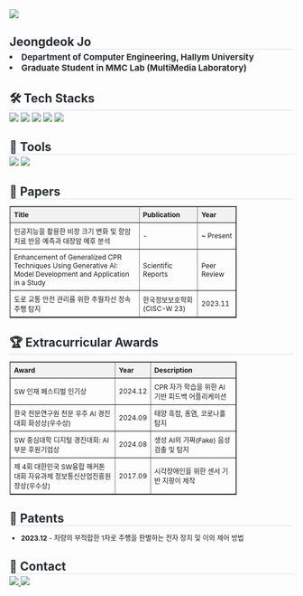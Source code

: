 <div>
    <img src="https://capsule-render.vercel.app/api?type=waving&color=0:6b79e1,100:38d1e5&height=180&text=Jeongdeok's%20github&animation=twinkling&fontColor=ffffff&fontSize=70" />
</div>
<div> 
    <h2 style="border-bottom: 1px solid #d8dee4; color: #282d33; margin-bottom: 4px;"> Jeongdeok Jo </h2>  
    <div style="font-weight: 700; font-size: 15px; text-align: left; color: #282d33;"> 
        <li>Department of Computer Engineering, Hallym University</li>
        <li>Graduate Student in MMC Lab (MultiMedia Laboratory)</li>
    </div> 
</div>
<div>
    <h2 style="border-bottom: 1px solid #d8dee4; color: #282d33; margin-bottom: 4px;"> 🛠️ Tech Stacks </h2>
    <div style="margin: 0 auto; text-align: left;"> 
        <img src="https://img.shields.io/badge/Python-3776AB?style=flat-square&logo=Python&logoColor=white">
        <img src="https://img.shields.io/badge/PyTorch-EE4C2C?style=flat-square&logo=PyTorch&logoColor=white">
        <img src="https://img.shields.io/badge/Linux-FCC624?style=flat-square&logo=Linux&logoColor=white">
        <img src="https://img.shields.io/badge/LangChain-0055A4?style=flat-square&logo=LangChain&logoColor=white">
        <img src="https://img.shields.io/badge/Numpy-013243?style=flat-square&logo=Numpy&logoColor=white">
    </div>
</div>
<div>
    <h2 style="border-bottom: 1px solid #d8dee4; color: #282d33; margin-bottom: 4px;"> 🔧 Tools </h2>
    <div style="margin: 0 auto; text-align: left;"> 
        <img src="https://img.shields.io/badge/VSCode-007ACC?style=flat-square&logo=VisualStudioCode&logoColor=white">
        <img src="https://img.shields.io/badge/GitHub-181717?style=flat-square&logo=GitHub&logoColor=white">
    </div>
</div>
<div>
    <h2 style="border-bottom: 1px solid #d8dee4; color: #282d33; margin-bottom: 4px;"> 📄 Papers </h2>
    <table border="1" style="border-collapse: collapse; width: 80%; text-align: left; font-size: 12px;">
        <tr>
            <th style="padding: 6px; background-color: #f2f2f2;">Title</th>
            <th style="padding: 6px; background-color: #f2f2f2;">Publication</th>
            <th style="padding: 6px; background-color: #f2f2f2;">Year</th>
        </tr>
        <tr>
            <td style="padding: 6px;">인공지능을 활용한 비장 크기 변화 및 항암 치료 반응 예측과 대장암 예후 분석</td>
            <td style="padding: 6px;">-</td>
            <td style="padding: 6px;">~ Present</td>
        </tr>
        <tr>
            <td style="padding: 6px;">Enhancement of Generalized CPR Techniques Using Generative AI: Model Development and Application in a Study</td>
            <td style="padding: 6px;">Scientific Reports</td>
            <td style="padding: 6px;">Peer Review</td>
        </tr>
        <tr>
            <td style="padding: 6px;">도로 교통 안전 관리를 위한 추월차선 정속주행 탐지</td>
            <td style="padding: 6px;">한국정보보호학회 (CISC-W 23)</td>
            <td style="padding: 6px;">2023.11</td>
        </tr>
    </table>
</div>
<div>
    <h2 style="border-bottom: 1px solid #d8dee4; color: #282d33; margin-bottom: 4px;"> 🏆 Extracurricular Awards </h2>
    <table border="1" style="border-collapse: collapse; width: 80%; text-align: left; font-size: 12px;">
        <tr>
            <th style="padding: 6px; background-color: #f2f2f2;">Award</th>
            <th style="padding: 6px; background-color: #f2f2f2;">Year</th>
            <th style="padding: 6px; background-color: #f2f2f2;">Description</th>
        </tr>
        <tr>
            <td style="padding: 6px;">SW 인재 페스티벌 인기상</td>
            <td style="padding: 6px;">2024.12</td>
            <td style="padding: 6px;">CPR 자가 학습을 위한 AI 기반 피드백 어플리케이션</td>
        </tr>
        <tr>
            <td style="padding: 6px;">한국 천문연구원 천문 우주 AI 경진대회 화성상(우수상)</td>
            <td style="padding: 6px;">2024.09</td>
            <td style="padding: 6px;">태양 흑점, 홍염, 코로나홀 탐지</td>
        </tr>
        <tr>
            <td style="padding: 6px;">SW 중심대학 디지털 경진대회: AI 부문 후원기업상</td>
            <td style="padding: 6px;">2024.08</td>
            <td style="padding: 6px;">생성 AI의 가짜(Fake) 음성 검출 및 탐지</td>
        </tr>
        <tr>
            <td style="padding: 6px;">제 4회 대한민국 SW융합 해커톤 대회 자유과제 정보통신산업진흥원장상(우수상)</td>
            <td style="padding: 6px;">2017.09</td>
            <td style="padding: 6px;">시각장애인을 위한 센서 기반 지팡이 제작</td>
        </tr>
    </table>
</div>
<div>
    <h2 style="border-bottom: 1px solid #d8dee4; color: #282d33; margin-bottom: 4px;"> 📜 Patents </h2>
    <ul style="text-align: left; font-size: 12px;">
        <li><b>2023.12</b> - 차량의 부적합한 1차로 주행을 판별하는 전자 장치 및 이의 제어 방법</li>
    </ul>
</div>
<div>
    <h2 style="border-bottom: 1px solid #d8dee4; color: #282d33; margin-bottom: 4px;"> 📧 Contact </h2>
    <div style="margin: 0 auto; text-align: left;"> 
        <a href="mailto:jeongdeogjo65@gmail.com">
            <img src="https://img.shields.io/badge/Gmail-EA4335?style=flat-square&logo=Gmail&logoColor=white">
        </a>
        <a href="https://www.instagram.com/j_duckkk/?igsh=MTBycW02b2xiamF1NA%3D%3D&utm_source=qr#">
            <img src="https://img.shields.io/badge/Instagram-E4405F?style=flat-square&logo=Instagram&logoColor=white">
        </a>
    </div>
</div>
